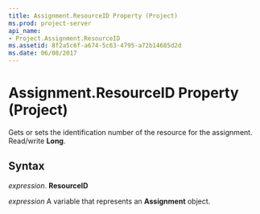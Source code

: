 ```yaml
---
title: Assignment.ResourceID Property (Project)
ms.prod: project-server
api_name:
- Project.Assignment.ResourceID
ms.assetid: 8f2a5c6f-a674-5c63-4795-a72b14685d2d
ms.date: 06/08/2017
---
```



# Assignment.ResourceID Property (Project)

Gets or sets the identification number of the resource for the assignment. Read/write  **Long**.


## Syntax

 _expression_. **ResourceID**

 _expression_ A variable that represents an **Assignment** object.



